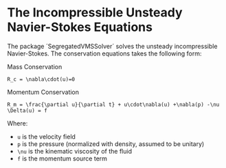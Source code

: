 # The Incompressible Unsteady Navier-Stokes Equations
The package ´SegregatedVMSSolver´ solves the unsteady incompressible Navier-Stokes. The conservation equations takes the following form:

Mass Conservation

``R_c = \nabla\cdot(u)=0 ``

Momentum Conservation

``R_m = \frac{\partial u}{\partial t} + u\cdot\nabla(u) +\nabla(p) -\nu \Delta(u) = f``


Where:
-  ``u`` is the velocity field
-  ``p`` is the pressure (normalized with density, assumed to be unitary)
-  ``\nu`` is the kinematic viscosity of the fluid
- ``f`` is the momentum source term 

